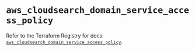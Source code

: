 # `aws_cloudsearch_domain_service_access_policy`

Refer to the Terraform Registry for docs: [`aws_cloudsearch_domain_service_access_policy`](https://registry.terraform.io/providers/hashicorp/aws/5.81.0/docs/resources/cloudsearch_domain_service_access_policy).
